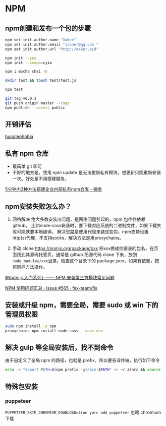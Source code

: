 # NPM

## npm创建和发布一个包的步骤
```bash
npm set init.author.name "Oaker"
npm set init.author.email "icaner@qq.com "
npm set init.author.url "http://oaker.bid"

npm init --yes
npm init --scope=cyio

npm i mocha chai -D

mkdir test && touch test/test.js

npm test

git tag v0.0.1
git push origin master --tags
npm publish --access public
```

## 开销评估
[bundlephobia](https://bundlephobia.com/)

## 私有 npm 仓库
* 最简单 git 即可
* 不好的地方是，使用 npm update 是无法更新私有模块，想更新只能重新安装一次。好处是不用搭建服务。

[](https://docs.npmjs.com/creating-and-publishing-private-packages)
[5分钟内3种方法搭建企业内部私有npm仓库 - 掘金](https://juejin.im/post/5a386b0d6fb9a0450f220c59)

## npm安装失败怎么办？

  1. 网络解决
  绝大多数安装出问题，是网络问题引起的，npm 包往往依赖github。
  比如node-sass安装时，要下载对应系统的二进制文件，如果下载失败可能就要本地编译。
  解决思路是使用代理来装这些包，npm支持设置http(s)代理，不支持socks，解决方法是用proxychains。

  2. 手动 clone
  https://npmjs.org/package/xxx
  把xxx换成你要装的包名，在页面找到其源码托管页，通常是 github
  把源代码 clone 下来，放到`node_modules/xxx`目录，检查这个目录下的 package.json，如果有依赖，按照同样方法操作。

  [《Node.js 入门系列》—— NPM 安装第三方模块常见问题](http://ucdok.com/articles/2013-09-26-npm-install-problems.html)

  [NPM 使用问题汇总 · Issue #565 · fex-team/fis](https://github.com/fex-team/fis/issues/565)

## 安装或升级 npm，需要全局，需要 sudo 或 win 下的管理员权限  

```bash  
sudo npm install -g npm
proxychains npm install node-sass --save-dev
```

## 解决 gulp 等全局安装后，找不到命令
由于自定义了全局 npm 的路径，也就是 prefix，所以要告诉终端，执行如下命令

```bash
echo -e "export PATH=$(npm prefix -g)/bin:$PATH" >> ~/.zshrc && source ~/.zshrc
```

## 特殊包安装
### puppeteer
`PUPPETEER_SKIP_CHROMIUM_DOWNLOAD=true yarn add puppeteer` 忽略 chromium 下载

